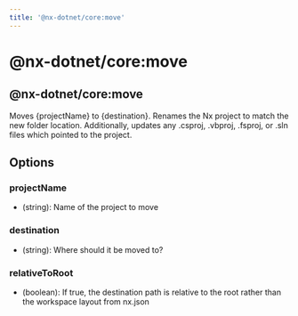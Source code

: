 ```yaml
---
title: '@nx-dotnet/core:move'
---
```


# @nx-dotnet/core:move

## @nx-dotnet/core:move

Moves {projectName} to {destination}. Renames the Nx project to match the new folder location. Additionally, updates any .csproj, .vbproj, .fsproj, or .sln files which pointed to the project.

## Options

### <span class="required">projectName</span>

- (string): Name of the project to move

### <span class="required">destination</span>

- (string): Where should it be moved to?

### relativeToRoot

- (boolean): If true, the destination path is relative to the root rather than the workspace layout from nx.json
